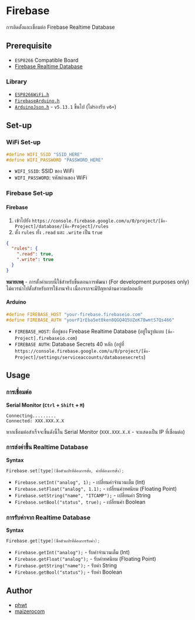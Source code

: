 # Firebase

การติดตั้งและเชื่อมต่อ Firebase Realtime Database

## Prerequisite
- `ESP8266` Compatible Board
- [Firebase Realtime Database](https://console.firebase.google.com)

### Library

- [`ESP8266WiFi.h`](https://github.com/esp8266/Arduino)
- [`FirebaseArduino.h`](https://github.com/FirebaseExtended/firebase-arduino/)
- [`ArduinoJson.h`](https://github.com/bblanchon/ArduinoJson/tree/v5.13.1) - `v5.13.1` ขึ้นไป (ไม่รองรับ `v6+`)

## Set-up

### WiFi Set-up

```cpp
#define WIFI_SSID "SSID_HERE"
#define WIFI_PASSWORD "PASSWORD_HERE"
```
- `WIFI_SSID`: SSID ของ WiFi
- `WIFI_PASSWORD`: รหัสผ่านของ WiFi

### Firebase Set-up

#### Firebase

1. เข้าไปยัง `https://console.firebase.google.com/u/0/project/[ชื่อ-Project]/database/[ชื่อ-Project]/rules`
2. ตั้ง `rules` ทั้ง `.read` และ `.write` เป็น `true`

```json
{
  "rules": {
    ".read": true,
    ".write": true
  }
}
```

**หมายเหตุ** - การตั้งค่าแบบนี้ใช้สำหรับขึ้นตอนการพัฒนา (For development purposes only) ไม่ควรนำไปตั้งสำหรับการใช้งานจริง เนื่องจากจะมีปัญหาด้านความปลอดภัย

#### Arduino

```cpp
#define FIREBASE_HOST "your-firebase.firebaseio.com"
#define FIREBASE_AUTH "yourF1rEba5et0ken8QGQ4Q5UZeK78wmtS7Qs466"
```

- `FIREBASE_HOST`: ที่อยู่ของ Firebase Realtime Database (อยู่ในรูปแบบ `[ชื่อ-Project].firebaseio.com`)
- `FIREBASE AUTH`: Database Secrets 40 หลัก (อยู่ที่ `https://console.firebase.google.com/u/0/project/[ชื่อ-Project]/settings/serviceaccounts/databasesecrets`)

## Usage

### การเชื่อมต่อ

**Serial Monitor (`Ctrl` + `Shift` + `M`)**
```
Connecting.........
Connected: XXX.XXX.X.X
```
หากเชื่อมต่อสำเร็จจะขึ้นดังนี้ใน Serial Monitor (`XXX.XXX.X.X` - จะแสดงเป็น IP ที่เชื่อมต่อ)

### การส่งค่าขึ้น Realtime Database

**Syntax**

```cpp
Firebase.set[type](ชื่อตัวแปรที่ต้องการตั้ง, ค่าที่ต้องการตั้ง);
```

- `Firebase.setInt("analog", 1);` - เปลี่ยนค่าจำนวนเต็ม (Int)
- `Firebase.setFloat("analog", 1.1);` - เปลี่ยนค่าทศนิยม (Floating Point)
- `Firebase.setString("name", "ITCAMP");` - เปลี่ยนค่า String
- `Firebase.setBool("status", true);` - เปลี่ยนค่า Boolean

### การรับค่าจาก Realtime Database

**Syntax**

```cpp
Firebase.get[type](ชื่อตัวแปรที่ต้องการรับค่า);
```

- `Firebase.getInt("analog");` - รับค่าจำนวนเต็ม (Int)
- `Firebase.getFloat("analog");` - รับค่าทศนิยม (Floating Point)
- `Firebase.getString("name");` - รับค่า String
- `Firebase.getBool("status");` - รับค่า Boolean

## Author

- [phwt](https://github.com/phwt)
- [maizerocom](https://github.com/maizerocom)
